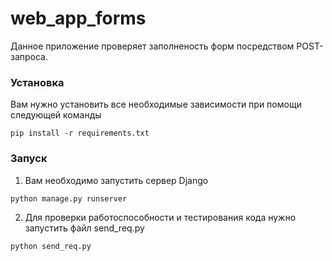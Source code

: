 # web_app_forms

Данное приложение проверяет заполненость форм посредством POST-запроса.

### Установка

Вам нужно установить все необходимые зависимости при помощи следующей команды
```
pip install -r requirements.txt
```

### Запуск

1. Вам необходимо запустить сервер Django
```
python manage.py runserver
```

2. Для проверки работоспособности и тестирования кода нужно запустить файл send_req.py
```
python send_req.py
```